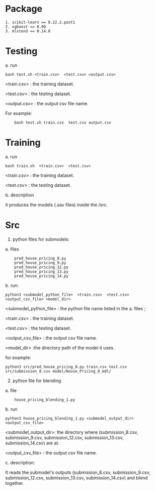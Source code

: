 # Package
    1. scikit-learn == 0.22.2.post1
    2. xgboost == 0.90
    3. mlxtend == 0.14.0


# Testing

a. run

    bash test.sh <train.csv>  <test.csv> <output.csv>

<train.csv> : the training dataset.

<test.csv> : the testing dataset.

<output.csv> : the output csv file name.

For example:

        bash test.sh train.csv  test.csv output.csv
        

# Training

a. run

    bash train.sh  <train.csv>  <test.csv> 

<train.csv> : the training dataset.

<test.csv> : the testing dataset.

b. description

it produces the models (.sav files) inside the /src.



# Src
1. python files for submodels:

a. files

        pred_house_pricing_8.py 
        pred_house_pricing_9.py 
        pred_house_pricing_12.py 
        pred_house_pricing_13.py 
        pred_house_pricing_14.py 

b. run:

    python3 <submodel_python_file>  <train.csv>  <test.csv>  <output_csv_file> <model_dir>
    
<submodel_python_file> : the python file name listed in the a. files ;

<train.csv> : the training dataset.

<test.csv> : the testing dataset.

<output_csv_file> : the output csv file name.

<model_dir> :the directory path of the model it uses.

for example:

    python3 src/pred_house_pricing_8.py train.csv test.csv src/submission_8.csv model/House_Pricing_8_mdl/

2. python file for blending

a. file

        house_pricing_blending_1.py
        
        
b. run

    python3 house_pricing_blending_1.py <submodel_output_dir> <output_csv_file>
    
<submodel_output_dir>: the directory where (submission_8.csv, submission_9.csv, submission_12.csv, submission_13.csv, submission_14.csv)  are at.

<output_csv_file> : the output csv file name.

c. description:

It reads the submodel's outputs (submission_8.csv, submission_9.csv, submission_12.csv, submission_13.csv, submission_14.csv) and blend together.
